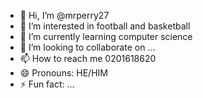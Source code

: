 - 👋 Hi, I’m @mrperry27
- 👀 I’m interested in football and basketball  
- 🌱 I’m currently learning computer science
- 💞️ I’m looking to collaborate on ...
- 📫 How to reach me 0201618620
- 😄 Pronouns: HE/HIM
- ⚡ Fun fact: ...

<!---
mrperry27/mrperry27 is a ✨ special ✨ repository because its `README.md` (this file) appears on your GitHub profile.
You can click the Preview link to take a look at your changes.
--->

